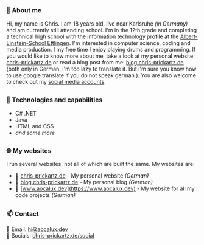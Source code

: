 ##

### 🚀 About me
Hi, my name is Chris. I am 18 years old, live near Karlsruhe *(in Germany)* and am currently still attending school. I'm in the 12th grade and completing a technical high school with the information technology profile at the [Albert-Einstein-School Ettlingen](https://www.aesettlingen.de). I'm interested in computer science, coding and media production. I my free time I enjoy playing drums and programming. If you would like to know more about me, take a look at my personal website: [chris-prickartz.de](http://chris-prickartz.de) or read a blog post from me: [blog.chris-prickartz.de](https://blog.chris-prickartz.de) (both only in German, I'm too lazy to translate it. But i'm sure you know how to use google translate if you do not speak german.). You are also welcome to check out my [social media accounts](https://chris-prickartz.de/social/).

##

### 🔧 Technologies and capabilities
- C# .NET
- Java
- HTML and CSS
- *and some more*

##

### 🌐 My websites
I run several websites, not all of which are built the same. My websites are:
- 🙂 [chris-prickartz.de](https://chris-prickartz.de) - My personal website *(German)*
- 📓 [blog.chris-prickartz.de](https://blog.chris-prickartz.de) - My personal blog *(German)*
- 🔨 [www.aocalux.dev](https://www.aocalux.dev) - My website for all my code projects *(German)*

##

### 📫 Contact
📧 Email: [hi@aocalux.dev](hi@aocalux.dev)  
📱 Socials: [chris-prickartz.de/social](https://chris-prickartz.de/social)


##

<!---
### ÜBER MICH
Hi, mein Name ist Chris. Ich bin 18 Jahre alt und besuche derzeit noch die Schule. Aktuell gehe ich in die 12. Klasse bzw. in die Jahrgangsstufe 1. Ich absolviere das Technische Gymnasium mit dem Profil Informationstechnik an der [Albert-Einstein-Schule Ettlingen](https://www.aesettlingen.de). Ich interessiere mich für Informatik und Coding sowie Medienproduktion. Außerdem spiele ich in meiner Freizeit Schlagzeug und programmiere gerne. Wenn du noch mehr über mich wissen möchtest, dann schau doch gerne mal auf meiner persönlichen Webseite [chris-prickartz.de](http://chris-prickartz.de) vorbei. Auch kannst du gerne auf meinen [Social-Media-Accounts](https://chris-prickartz.de/social/) vorbeischauen.

### WEBSEITEN VON MIR
Ich betreibe mehrere webseiten, die auch nicht alle gleich gebaut sind. Meine Webseiten sind:
- [chris-prickartz.de](https://chris-prickartz.de) - Meine persönliche Webseite
- [blog.chris-prickartz.de](https://blog.chris-prickartz.de) - Mein persönlicher Blog
- [www.aocalux.dev](https://www.aocalux.dev) - Meine Webseite für alle meine Code-Projekte


##

aocalux/aocalux is a ✨ special ✨ repository because its `README.md` (this file) appears on your GitHub profile.
You can click the Preview link to take a look at your changes.
--->
